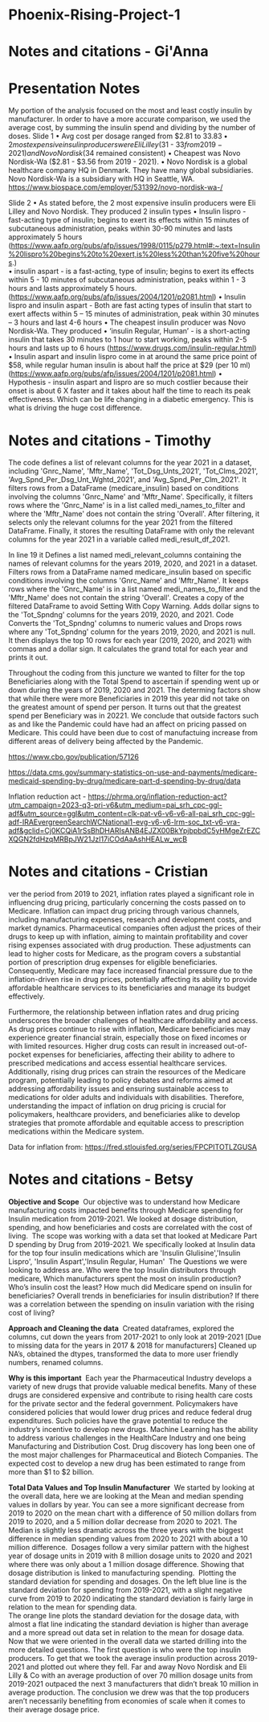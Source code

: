 # Phoenix-Rising-Project-1


# Notes and citations - Gi'Anna

# Presentation Notes

My portion of the analysis focused on the most and least costly insulin by manufacturer. In order to have a more accurate comparison, we used the average cost, by summing the insulin spend and dividing by the number of doses.
Slide 1
•	Avg cost per dosage ranged from $2.81 to $33.83
•	2 most expensive insulin producers were Eli Lilley ($31 - $33 from 2019-2021) and Novo Nordisk ($34 remained consistent)
•	Cheapest was Novo Nordisk-Wa ($2.81 - $3.56 from 2019 - 2021). 
•	Novo Nordisk is a global healthcare company HQ in Denmark. They have many global subsidiaries. Novo Nordisk-Wa is a subsidiary with HQ in Seattle, WA. https://www.biospace.com/employer/531392/novo-nordisk-wa-/	

Slide 2
•	As stated before, the 2 most expensive insulin producers were Eli Lilley and Novo Nordisk. They produced 2 insulin types 
•	Insulin lispro - fast-acting type of insulin; begins to exert its effects within 15 minutes of subcutaneous administration, peaks within 30-90 minutes and lasts approximately 5 hours (https://www.aafp.org/pubs/afp/issues/1998/0115/p279.html#:~:text=Insulin%20lispro%20begins%20to%20exert,is%20less%20than%20five%20hours.)	
•	insulin aspart - is a fast-acting, type of insulin; begins to exert its effects within 5 - 10 minutes of subcutaneous administration, peaks within 1 - 3 hours and lasts approximately 5 hours. (https://www.aafp.org/pubs/afp/issues/2004/1201/p2081.html)
•	Insulin lispro and insulin aspart - Both are fast acting types of insulin that start to exert affects within 5 – 15 minutes of administration, peak within 30 minutes – 3 hours and last 4-6 hours
•	The cheapest insulin producer was Novo Nordisk-Wa. They produced 
•	‘insulin Regular, Human’ - is a short-acting insulin that takes 30 minutes to 1 hour to start working, peaks within 2-5 hours and lasts up to 6 hours (https://www.drugs.com/insulin-regular.html)	
•	Insulin aspart and insulin lispro come in at around the same price point of $58, while regular human insulin is about half the price at $29 (per 10 ml) (https://www.aafp.org/pubs/afp/issues/2004/1201/p2081.html)
•	Hypothesis -  insulin aspart and lispro are so much costlier because their onset is about 6 X faster and it takes about half the time to reach its peak effectiveness. Which can be life changing in a diabetic emergency. This is what is driving the huge cost difference.

# Notes and citations - Timothy
The code defines a list of relevant columns for the year 2021 in a dataset, including 'Gnrc_Name', 'Mftr_Name', 'Tot_Dsg_Unts_2021', 'Tot_Clms_2021', 'Avg_Spnd_Per_Dsg_Unt_Wghtd_2021', and 'Avg_Spnd_Per_Clm_2021'. It filters rows from a DataFrame (medicare_insulin) based on conditions involving the columns 'Gnrc_Name' and 'Mftr_Name'. Specifically, it filters rows where the 'Gnrc_Name' is in a list called medi_names_to_filter and where the 'Mftr_Name' does not contain the string 'Overall'. After filtering, it selects only the relevant columns for the year 2021 from the filtered DataFrame. Finally, it stores the resulting DataFrame with only the relevant columns for the year 2021 in a variable called medi_result_df_2021.

 In line 19 it Defines a list named medi_relevant_columns containing the names of relevant columns for the years 2019, 2020, and 2021 in a dataset. Filters rows from a DataFrame named medicare_insulin based on specific conditions involving the columns 'Gnrc_Name' and 'Mftr_Name'. It keeps rows where the 'Gnrc_Name' is in a list named medi_names_to_filter and the 'Mftr_Name' does not contain the string 'Overall'. Creates a copy of the filtered DataFrame to avoid Setting With Copy Warning. Adds dollar signs to the 'Tot_Spndng' columns for the years 2019, 2020, and 2021. Code Converts the 'Tot_Spndng' columns to numeric values and Drops rows where any 'Tot_Spndng' column for the years 2019, 2020, and 2021 is null. It then displays the top 10 rows for each year (2019, 2020, and 2021) with commas and a dollar sign. It calculates the grand total for each year and prints it out.

 Throughout the coding from this juncture we wanted to filter for the top Beneficiaries along with the Total Spend to ascertain if spending went up or down during the years of 2019, 2020 and 2021. The determing factors show that while there were more Beneficiaries in 2019 this year did not take on the greatest amount of spend per person. It turns out that the greatest spend per Beneficiary was in 20221. We conclude that outside factors such as and like the Pandemic could have had an affect on pricing passed on Medicare. This could have been due to cost of manufactuing increase from different areas of delivery being affected by the Pandemic.

https://www.cbo.gov/publication/57126

https://data.cms.gov/summary-statistics-on-use-and-payments/medicare-medicaid-spending-by-drug/medicare-part-d-spending-by-drug/data

Inflation reduction act - https://phrma.org/inflation-reduction-act?utm_campaign=2023-q3-pri-v6&utm_medium=pai_srh_cpc-ggl-adf&utm_source=ggl&utm_content=clk-pat-v6-v6-v6-all-pai_srh_cpc-ggl-adf-IRAEvergreenSearchWCNational1-evg-v6-v6-lrm-soc_txt-v6-vra-adf&gclid=Cj0KCQiA1rSsBhDHARIsANB4EJZX00BkYpjbpbdC5yHMgeZrEZCXQGN2fdHzqMRBpJW21JzI17iCOdAaAshHEALw_wcB


# Notes and citations - Cristian
ver the period from 2019 to 2021, inflation rates played a significant role in influencing drug pricing, particularly concerning the costs passed on to Medicare. Inflation can impact drug pricing through various channels, including manufacturing expenses, research and development costs, and market dynamics. Pharmaceutical companies often adjust the prices of their drugs to keep up with inflation, aiming to maintain profitability and cover rising expenses associated with drug production. These adjustments can lead to higher costs for Medicare, as the program covers a substantial portion of prescription drug expenses for eligible beneficiaries. Consequently, Medicare may face increased financial pressure due to the inflation-driven rise in drug prices, potentially affecting its ability to provide affordable healthcare services to its beneficiaries and manage its budget effectively.

Furthermore, the relationship between inflation rates and drug pricing underscores the broader challenges of healthcare affordability and access. As drug prices continue to rise with inflation, Medicare beneficiaries may experience greater financial strain, especially those on fixed incomes or with limited resources. Higher drug costs can result in increased out-of-pocket expenses for beneficiaries, affecting their ability to adhere to prescribed medications and access essential healthcare services. Additionally, rising drug prices can strain the resources of the Medicare program, potentially leading to policy debates and reforms aimed at addressing affordability issues and ensuring sustainable access to medications for older adults and individuals with disabilities. Therefore, understanding the impact of inflation on drug pricing is crucial for policymakers, healthcare providers, and beneficiaries alike to develop strategies that promote affordable and equitable access to prescription medications within the Medicare system.

Data for inflation from: https://fred.stlouisfed.org/series/FPCPITOTLZGUSA

# Notes and citations - Betsy

**Objective and Scope**
​ Our objective was to understand how Medicare manufacturing costs impacted benefits through Medicare spending for Insulin medication from 2019-2021. We looked at dosage distribution, spending, and how beneficiaries and costs are correlated with the cost of living. 
​ The scope was working with a data set that looked at Medicare Part D spending by Drug from 2019-2021. We specifically looked at Insulin data for the top four insulin medications which are 'Insulin Glulisine','Insulin Lispro', 'Insulin Aspart','Insulin Regular, Human'
​ The Questions we were looking to address are. Who were the top Insulin distributors through medicare, Which manufacturers spent the most on insulin production? Who’s insulin cost the least? How much did Medicare spend on insulin for beneficiaries? Overall trends in beneficiaries for insulin distribution? If there was a correlation between the spending on insulin variation with the rising cost of living?

**Approach and Cleaning the data**
​ Created dataframes, explored the columns, cut down the years from 2017-2021 to only look at 2019-2021 [Due to missing data for the years in 2017 & 2018 for manufacturers]
Cleaned up NA’s, obtained the dtypes, transformed the data to more user friendly numbers, renamed columns. 

**Why is this important**
​ Each year the Pharmaceutical Industry develops a variety of new drugs that provide valuable medical benefits. Many of these drugs are considered expensive and contribute to rising health care costs for the private sector and the federal government. Policymakers have considered policies that would lower drug prices and reduce federal drug expenditures. Such policies have the grave potential to reduce the industry’s incentive to develop new drugs.
Machine Learning has the ability to address various challenges in the HealthCare Industry and one being Manufacturing and Distribution Cost. Drug discovery has long been one of the most major challenges for Pharmaceutical and Biotech Companies. The expected cost to develop a new drug has been estimated to range from more than $1 to $2 billion.

**Total Data Values and Top Insulin Manufacturer**
​ We started by looking at the overall data, here we are looking at the Mean and median spending values in dollars by year. You can see a more significant decrease from 2019 to 2020 on the mean chart with a difference of 50 million dollars from 2019 to 2020, and a  5 million dollar decrease from 2020 to 2021. The Median is slightly less dramatic across the three years with the biggest difference in median spending values from 2020 to 2021 with about a 10 million difference. 
​ Dosages follow a very similar pattern with the highest year of dosage units in 2019 with 8 million dosage units to 2020 and 2021 where there was only about a 1 million dosage difference. Showing that dosage distribution is linked to manufacturing spending. 
​ Plotting the standard deviation for spending and dosages. On the left blue line is the standard deviation for spending from 2019-2021, with a slight negative curve from 2019 to 2020 indicating the standard deviation is fairly large in relation to the mean for spending data.  
​ The orange line plots the standard deviation for the dosage data, with almost a flat line indicating the standard deviation is higher than average and a more spread out data set in relation to the mean for dosage data. 
​ Now that we were oriented in the overall data we started drilling into the more detailed questions. The first question is who were the top insulin producers. To get that we took the average insulin production across 2019-2021 and plotted out where they fell. Far and away Novo Nordisk and Eli Lilly & Co with an average production of over 70 million dosage units from 2019-2021 outpaced the next 3 manufacturers that didn’t break 10 million in average production. The conclusion we drew was that the top producers aren’t necessarily benefiting from economies of scale when it comes to their average dosage price. 
